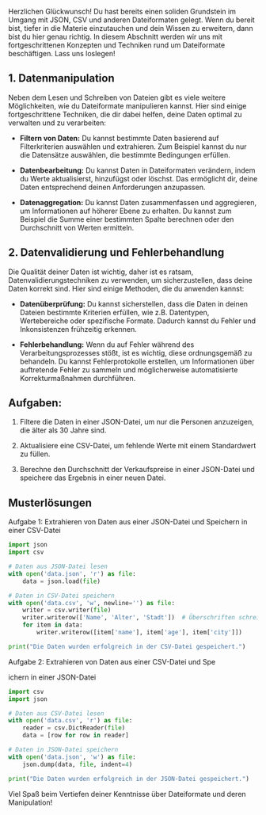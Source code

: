 Herzlichen Glückwunsch! Du hast bereits einen soliden Grundstein im Umgang mit JSON, CSV und anderen Dateiformaten gelegt. Wenn du bereit bist, tiefer in die Materie einzutauchen und dein Wissen zu erweitern, dann bist du hier genau richtig. In diesem Abschnitt werden wir uns mit fortgeschrittenen Konzepten und Techniken rund um Dateiformate beschäftigen. Lass uns loslegen!

## 1. Datenmanipulation

Neben dem Lesen und Schreiben von Dateien gibt es viele weitere Möglichkeiten, wie du Dateiformate manipulieren kannst. Hier sind einige fortgeschrittene Techniken, die dir dabei helfen, deine Daten optimal zu verwalten und zu verarbeiten:

- **Filtern von Daten:** Du kannst bestimmte Daten basierend auf Filterkriterien auswählen und extrahieren. Zum Beispiel kannst du nur die Datensätze auswählen, die bestimmte Bedingungen erfüllen.

- **Datenbearbeitung:** Du kannst Daten in Dateiformaten verändern, indem du Werte aktualisierst, hinzufügst oder löschst. Das ermöglicht dir, deine Daten entsprechend deinen Anforderungen anzupassen.

- **Datenaggregation:** Du kannst Daten zusammenfassen und aggregieren, um Informationen auf höherer Ebene zu erhalten. Du kannst zum Beispiel die Summe einer bestimmten Spalte berechnen oder den Durchschnitt von Werten ermitteln.

## 2. Datenvalidierung und Fehlerbehandlung

Die Qualität deiner Daten ist wichtig, daher ist es ratsam, Datenvalidierungstechniken zu verwenden, um sicherzustellen, dass deine Daten korrekt sind. Hier sind einige Methoden, die du anwenden kannst:

- **Datenüberprüfung:** Du kannst sicherstellen, dass die Daten in deinen Dateien bestimmte Kriterien erfüllen, wie z.B. Datentypen, Wertebereiche oder spezifische Formate. Dadurch kannst du Fehler und Inkonsistenzen frühzeitig erkennen.

- **Fehlerbehandlung:** Wenn du auf Fehler während des Verarbeitungsprozesses stößt, ist es wichtig, diese ordnungsgemäß zu behandeln. Du kannst Fehlerprotokolle erstellen, um Informationen über auftretende Fehler zu sammeln und möglicherweise automatisierte Korrekturmaßnahmen durchführen.

## Aufgaben:

1. Filtere die Daten in einer JSON-Datei, um nur die Personen anzuzeigen, die älter als 30 Jahre sind.

2. Aktualisiere eine CSV-Datei, um fehlende Werte mit einem Standardwert zu füllen.

3. Berechne den Durchschnitt der Verkaufspreise in einer JSON-Datei und speichere das Ergebnis in einer neuen Datei.



## Musterlösungen

Aufgabe 1: Extrahieren von Daten aus einer JSON-Datei und Speichern in einer CSV-Datei

```python
import json
import csv

# Daten aus JSON-Datei lesen
with open('data.json', 'r') as file:
    data = json.load(file)

# Daten in CSV-Datei speichern
with open('data.csv', 'w', newline='') as file:
    writer = csv.writer(file)
    writer.writerow(['Name', 'Alter', 'Stadt'])  # Überschriften schreiben
    for item in data:
        writer.writerow([item['name'], item['age'], item['city']])

print("Die Daten wurden erfolgreich in der CSV-Datei gespeichert.")
```

Aufgabe 2: Extrahieren von Daten aus einer CSV-Datei und Spe

ichern in einer JSON-Datei

```python
import csv
import json

# Daten aus CSV-Datei lesen
with open('data.csv', 'r') as file:
    reader = csv.DictReader(file)
    data = [row for row in reader]

# Daten in JSON-Datei speichern
with open('data.json', 'w') as file:
    json.dump(data, file, indent=4)

print("Die Daten wurden erfolgreich in der JSON-Datei gespeichert.")
```



Viel Spaß beim Vertiefen deiner Kenntnisse über Dateiformate und deren Manipulation!